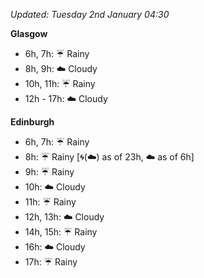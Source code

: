 *Updated: Tuesday 2nd January 04:30*

**Glasgow**

* 6h, 7h: :umbrella: Rainy
* 8h, 9h: :cloud: Cloudy
* 10h, 11h: :umbrella: Rainy
* 12h - 17h: :cloud: Cloudy

**Edinburgh**

* 6h, 7h: :umbrella: Rainy
* 8h: :umbrella: Rainy [:cyclone:(:cloud:) as of 23h, :cloud: as of 6h]
* 9h: :umbrella: Rainy
* 10h: :cloud: Cloudy
* 11h: :umbrella: Rainy
* 12h, 13h: :cloud: Cloudy
* 14h, 15h: :umbrella: Rainy
* 16h: :cloud: Cloudy
* 17h: :umbrella: Rainy
